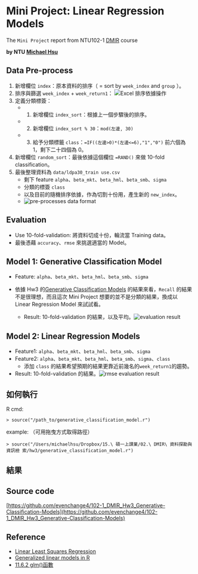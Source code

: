# Mini Project: Linear Regression Models

The `Mini Project` report from NTU102-1 [DMIR](https://ceiba.ntu.edu.tw/course/99b512/index.htm) course

**by NTU [Michael Hsu](http://michaelhsu.tw/ "blog")**

## Data Pre-process
1. 新增欄位 `index`：原本資料的排序（ = sort by `week_index` and `group` ）。
2. 排序與篩選 `week_index` + `week_return1`： ![Excel 排序依據操作](https://raw.github.com/evenchange4/102-1_DMIR_Hw3_Generative-Classification-Models/master/img/preprocess%201%20sort.PNG)
3. 定義分類標簽：
	- 1. 新增欄位 `index_sort`：根據上一個步驟後的排序。
	- 2. 新增欄位 `index_sort % 30`：`mod(左邊, 30)`
	- 3. 給予分類標籤 `class`：`=IF((左邊>0)*(左邊<=6),"1","0")` 前六個為 1，剩下二十四個為 0。
4. 新增欄位 `random_sort`：最後依據這個欄位 `=RAND()` 來做 10-fold classification。
5. 最後整理資料為 `data/ldpa30_train use.csv`
	- 剩下 feature `alpha`、`beta_mkt`、`beta_hml`、`beta_smb`、`sigma`
	- 分類的標簽 `class`
	- 以及目前的隨機排序依據，作為切割十份用，產生新的 `new_index`。
	- ![pre-processes data format](https://raw.github.com/evenchange4/102-1_DMIR_Hw3_Generative-Classification-Models/master/img/pre-proessed%20data.png)

## Evaluation
- Use 10-fold-validation: 將資料切成十份，輪流當 Training data。
- 最後憑藉 `accuracy`、`rmse` 來挑選適當的 Model。

## Model 1: Generative Classification Model
- Feature: `alpha`、`beta_mkt`、`beta_hml`、`beta_smb`、`sigma`

- 依據 Hw3 的[Generative Classification Models](https://github.com/evenchange4/102-1_DMIR_Hw3_Generative-Classification-Models)
的結果來看，`Recall` 的結果不是很理想，而且這次 Mini Project
想要的並不是分類的結果，換成以 Linear Regression Model 來試試看。
	- Result: 10-fold-validation 的結果，以及平均。![evaluation result](https://raw.github.com/evenchange4/102-1_DMIR_Hw3_Generative-Classification-Models/master/img/result.png)

## Model 2: Linear Regression Models
- Feature1: `alpha`、`beta_mkt`、`beta_hml`、`beta_smb`、`sigma`
- Feature2: `alpha`、`beta_mkt`、`beta_hml`、`beta_smb`、`sigma`、`class`
	- 添加 `class` 的結果希望預期的結果更靠近前幾名的`week_return1`的趨勢。
- Result: 10-fold-validation 的結果。![rmse evaluation result](https://raw.github.com/evenchange4/102-1_DMIR_Mini-Project_Linear-Regression-Models/master/image/LM-rmse.png)

## 如何執行

R cmd:

```
> source("/path_to/generative_classification_model.r")
```

example: （可用拖曳方式取得路徑）

```
> source("/Users/michaelhsu/Dropbox/15.\ 碩一上課業/02.\ DMIR\ 資料探勘與資訊檢 索/hw3/generative_classification_model.r")
```

## 結果 

## Source code

[https://github.com/evenchange4/102-1_DMIR_Hw3_Generative-Classification-Models](https://github.com/evenchange4/102-1_DMIR_Hw3_Generative-Classification-Models)

## Reference
- [Linear Least Squares Regression](http://www.cyclismo.org/tutorial/R/linearLeastSquares.html)
- [Generalized linear models in R](http://plantecology.syr.edu/fridley/bio793/glm.html)
- [11.6.2 glm()函數](http://www.biosino.org/pages/newhtm/r/tchtml/The-glm_0028_0029-function.html)